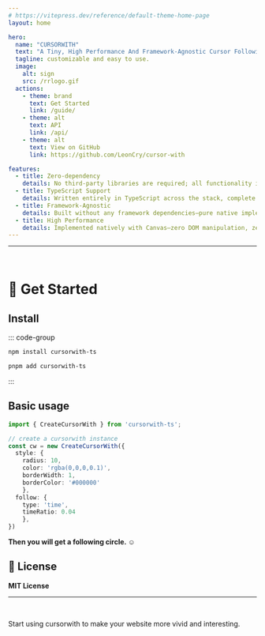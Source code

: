 ```yaml
---
# https://vitepress.dev/reference/default-theme-home-page
layout: home

hero:
  name: "CURSORWITH"
  text: "A Tiny, High Performance And Framework-Agnostic Cursor Following Effect."
  tagline: customizable and easy to use.
  image:
    alt: sign
    src: /rrlogo.gif
  actions:
    - theme: brand
      text: Get Started
      link: /guide/
    - theme: alt
      text: API
      link: /api/
    - theme: alt
      text: View on GitHub
      link: https://github.com/LeonCry/cursor-with

features:
  - title: Zero-dependency
    details: No third-party libraries are required; all functionality is implemented internally, minimizing project complexity.
  - title: TypeScript Support
    details: Written entirely in TypeScript across the stack, complete with type definitions to enhance development safety.
  - title: Framework-Agnostic
    details: Built without any framework dependencies—pure native implementation that can be dropped into Vue, React, Angular, or any other stack.
  - title: High Performance
    details: Implemented natively with Canvas—zero DOM manipulation, zero render-thread blocking.
---
```

---
&nbsp;

# 🚀 Get Started 

## Install

::: code-group
```sh [npm]
npm install cursorwith-ts
```
```sh [pnpm]
pnpm add cursorwith-ts
```
:::

## Basic usage

```ts
import { CreateCursorWith } from 'cursorwith-ts';

// create a cursorwith instance
const cw = new CreateCursorWith({
  style: { 
    radius: 10, 
    color: 'rgba(0,0,0,0.1)', 
    borderWidth: 1, 
    borderColor: '#000000' 
    },
  follow: { 
    type: 'time', 
    timeRatio: 0.04 
    },
})
```

**Then you will get a following circle. ☺️**

## 📄 License

**MIT License**

---
&nbsp;

Start using cursorwith to make your website more vivid and interesting.

<style>
:root {
  --vp-home-hero-name-color: transparent;
  --vp-home-hero-name-background: -webkit-linear-gradient(120deg, #D16BA5, #5B94FF,#E0FF9A);
  --vp-home-hero-image-background-image: -webkit-linear-gradient(-45deg,#D16BA5,#5B94FF,#E0FF9A);
  --vp-home-hero-image-filter:blur(68px);
}
</style>